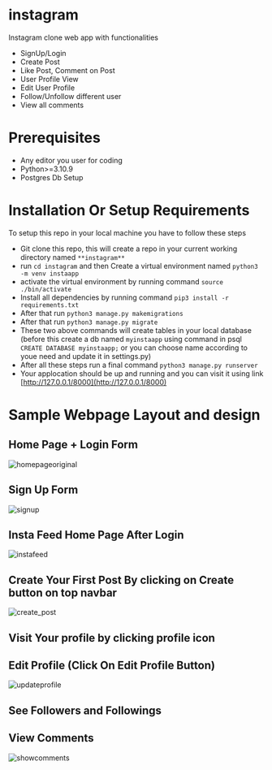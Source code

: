# instagram
Instagram clone web app with functionalities
- SignUp/Login
- Create Post
- Like Post, Comment on Post
- User Profile View
- Edit User Profile
- Follow/Unfollow different user
- View all comments


# Prerequisites
- Any editor you user for coding
- Python>=3.10.9
- Postgres Db Setup

# Installation Or Setup Requirements
To setup this repo in your local machine you have to follow these steps
- Git clone this repo, this will create a repo in your current working directory named `**instagram**`
- run `cd instagram` and then Create a virtual environment named `python3 -m venv instaapp`
- activate the virtual environment by running command `source ./bin/activate`
- Install all dependencies by running command `pip3 install -r requirements.txt`
- After that run `python3 manage.py makemigrations`
- After that run `python3 manage.py migrate`
- These two above commands will create tables in your local database (before this create a db named `myinstaapp` using command in psql `CREATE DATABASE myinstaapp;` or you can choose name according to youe need and update it in settings.py)
- After all these steps run a final command `python3 manage.py runserver`
- Your applocation should be up and running and you can visit it using link [http://127.0.0.1/8000](http://127.0.0.1/8000)

# Sample Webpage Layout and design

## Home Page + Login Form

![homepageoriginal](https://user-images.githubusercontent.com/128895452/231014616-5b4147d0-c23c-43d3-854d-de604a85c664.jpg)

## Sign Up Form

![signup](https://user-images.githubusercontent.com/128895452/231014684-aa1df05a-d687-488b-a4e1-6a93d490644c.jpg)

## Insta Feed Home Page After Login

![instafeed](https://user-images.githubusercontent.com/128895452/231014733-352afffb-4a40-489f-abe6-e0fcde6911f4.jpg)


## Create Your First Post By clicking on Create button on top navbar

![create_post](https://user-images.githubusercontent.com/128895452/231015085-70c85cfc-efba-4e12-9dc2-203e6a6d6ed0.jpg)



## Visit Your profile by clicking profile icon

## Edit Profile (Click On Edit Profile Button)

![updateprofile](https://user-images.githubusercontent.com/128895452/231014925-167de953-bedc-4288-8367-baeaf1084cd4.jpg)


## See Followers and Followings

## View Comments

![showcomments](https://user-images.githubusercontent.com/128895452/231015020-17fefd9d-6c8d-4735-b214-1e56ea1bc6a4.jpg)









